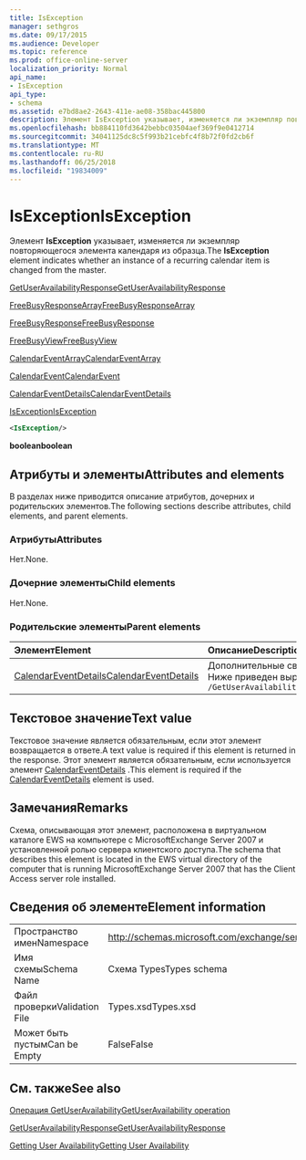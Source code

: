 ```yaml
---
title: IsException
manager: sethgros
ms.date: 09/17/2015
ms.audience: Developer
ms.topic: reference
ms.prod: office-online-server
localization_priority: Normal
api_name:
- IsException
api_type:
- schema
ms.assetid: e7bd8ae2-2643-411e-ae08-358bac445800
description: Элемент IsException указывает, изменяется ли экземпляр повторяющегося элемента календаря из образца.
ms.openlocfilehash: bb884110fd3642bebbc03504aef369f9e0412714
ms.sourcegitcommit: 34041125dc8c5f993b21cebfc4f8b72f0fd2cb6f
ms.translationtype: MT
ms.contentlocale: ru-RU
ms.lasthandoff: 06/25/2018
ms.locfileid: "19834009"
---
```

# <a name="isexception"></a><span data-ttu-id="fa9b9-103">IsException</span><span class="sxs-lookup"><span data-stu-id="fa9b9-103">IsException</span></span>

<span data-ttu-id="fa9b9-104">Элемент **IsException** указывает, изменяется ли экземпляр повторяющегося элемента календаря из образца.</span><span class="sxs-lookup"><span data-stu-id="fa9b9-104">The **IsException** element indicates whether an instance of a recurring calendar item is changed from the master.</span></span> 
  
[<span data-ttu-id="fa9b9-105">GetUserAvailabilityResponse</span><span class="sxs-lookup"><span data-stu-id="fa9b9-105">GetUserAvailabilityResponse</span></span>](getuseravailabilityresponse.md)
  
[<span data-ttu-id="fa9b9-106">FreeBusyResponseArray</span><span class="sxs-lookup"><span data-stu-id="fa9b9-106">FreeBusyResponseArray</span></span>](freebusyresponsearray.md)
  
[<span data-ttu-id="fa9b9-107">FreeBusyResponse</span><span class="sxs-lookup"><span data-stu-id="fa9b9-107">FreeBusyResponse</span></span>](freebusyresponse.md)
  
[<span data-ttu-id="fa9b9-108">FreeBusyView</span><span class="sxs-lookup"><span data-stu-id="fa9b9-108">FreeBusyView</span></span>](freebusyview.md)
  
[<span data-ttu-id="fa9b9-109">CalendarEventArray</span><span class="sxs-lookup"><span data-stu-id="fa9b9-109">CalendarEventArray</span></span>](calendareventarray.md)
  
[<span data-ttu-id="fa9b9-110">CalendarEvent</span><span class="sxs-lookup"><span data-stu-id="fa9b9-110">CalendarEvent</span></span>](calendarevent.md)
  
[<span data-ttu-id="fa9b9-111">CalendarEventDetails</span><span class="sxs-lookup"><span data-stu-id="fa9b9-111">CalendarEventDetails</span></span>](calendareventdetails.md)
  
[<span data-ttu-id="fa9b9-112">IsException</span><span class="sxs-lookup"><span data-stu-id="fa9b9-112">IsException</span></span>](isexception.md)
  
```xml
<IsException/>
```

 <span data-ttu-id="fa9b9-113">**boolean**</span><span class="sxs-lookup"><span data-stu-id="fa9b9-113">**boolean**</span></span>
## <a name="attributes-and-elements"></a><span data-ttu-id="fa9b9-114">Атрибуты и элементы</span><span class="sxs-lookup"><span data-stu-id="fa9b9-114">Attributes and elements</span></span>

<span data-ttu-id="fa9b9-115">В разделах ниже приводится описание атрибутов, дочерних и родительских элементов.</span><span class="sxs-lookup"><span data-stu-id="fa9b9-115">The following sections describe attributes, child elements, and parent elements.</span></span>
  
### <a name="attributes"></a><span data-ttu-id="fa9b9-116">Атрибуты</span><span class="sxs-lookup"><span data-stu-id="fa9b9-116">Attributes</span></span>

<span data-ttu-id="fa9b9-117">Нет.</span><span class="sxs-lookup"><span data-stu-id="fa9b9-117">None.</span></span>
  
### <a name="child-elements"></a><span data-ttu-id="fa9b9-118">Дочерние элементы</span><span class="sxs-lookup"><span data-stu-id="fa9b9-118">Child elements</span></span>

<span data-ttu-id="fa9b9-119">Нет.</span><span class="sxs-lookup"><span data-stu-id="fa9b9-119">None.</span></span>
  
### <a name="parent-elements"></a><span data-ttu-id="fa9b9-120">Родительские элементы</span><span class="sxs-lookup"><span data-stu-id="fa9b9-120">Parent elements</span></span>

|<span data-ttu-id="fa9b9-121">**Элемент**</span><span class="sxs-lookup"><span data-stu-id="fa9b9-121">**Element**</span></span>|<span data-ttu-id="fa9b9-122">**Описание**</span><span class="sxs-lookup"><span data-stu-id="fa9b9-122">**Description**</span></span>|
|:-----|:-----|
|[<span data-ttu-id="fa9b9-123">CalendarEventDetails</span><span class="sxs-lookup"><span data-stu-id="fa9b9-123">CalendarEventDetails</span></span>](calendareventdetails.md) <br/> |<span data-ttu-id="fa9b9-124">Дополнительные сведения о событии календаря.</span><span class="sxs-lookup"><span data-stu-id="fa9b9-124">Provides additional information about a calendar event.</span></span>  <br/> <span data-ttu-id="fa9b9-125">Ниже приведен выражение XPath 2.0 для этого элемента.</span><span class="sxs-lookup"><span data-stu-id="fa9b9-125">The following is the XPath 2.0 expression to this element:</span></span>  <br/>  `/GetUserAvailabilityResponse/FreeBusyResponseArray/FreeBusyResponse/FreeBusyView/CalendarEventArray/CalendarEvent[i]/CalendarEventDetails` <br/> |
   
## <a name="text-value"></a><span data-ttu-id="fa9b9-126">Текстовое значение</span><span class="sxs-lookup"><span data-stu-id="fa9b9-126">Text value</span></span>

<span data-ttu-id="fa9b9-127">Текстовое значение является обязательным, если этот элемент возвращается в ответе.</span><span class="sxs-lookup"><span data-stu-id="fa9b9-127">A text value is required if this element is returned in the response.</span></span> <span data-ttu-id="fa9b9-128">Этот элемент является обязательным, если используется элемент [CalendarEventDetails](calendareventdetails.md) .</span><span class="sxs-lookup"><span data-stu-id="fa9b9-128">This element is required if the [CalendarEventDetails](calendareventdetails.md) element is used.</span></span> 
  
## <a name="remarks"></a><span data-ttu-id="fa9b9-129">Замечания</span><span class="sxs-lookup"><span data-stu-id="fa9b9-129">Remarks</span></span>

<span data-ttu-id="fa9b9-130">Схема, описывающая этот элемент, расположена в виртуальном каталоге EWS на компьютере с MicrosoftExchange Server 2007 и установленной ролью сервера клиентского доступа.</span><span class="sxs-lookup"><span data-stu-id="fa9b9-130">The schema that describes this element is located in the EWS virtual directory of the computer that is running MicrosoftExchange Server 2007 that has the Client Access server role installed.</span></span>
  
## <a name="element-information"></a><span data-ttu-id="fa9b9-131">Сведения об элементе</span><span class="sxs-lookup"><span data-stu-id="fa9b9-131">Element information</span></span>

|||
|:-----|:-----|
|<span data-ttu-id="fa9b9-132">Пространство имен</span><span class="sxs-lookup"><span data-stu-id="fa9b9-132">Namespace</span></span>  <br/> |http://schemas.microsoft.com/exchange/services/2006/types  <br/> |
|<span data-ttu-id="fa9b9-133">Имя схемы</span><span class="sxs-lookup"><span data-stu-id="fa9b9-133">Schema Name</span></span>  <br/> |<span data-ttu-id="fa9b9-134">Схема Types</span><span class="sxs-lookup"><span data-stu-id="fa9b9-134">Types schema</span></span>  <br/> |
|<span data-ttu-id="fa9b9-135">Файл проверки</span><span class="sxs-lookup"><span data-stu-id="fa9b9-135">Validation File</span></span>  <br/> |<span data-ttu-id="fa9b9-136">Types.xsd</span><span class="sxs-lookup"><span data-stu-id="fa9b9-136">Types.xsd</span></span>  <br/> |
|<span data-ttu-id="fa9b9-137">Может быть пустым</span><span class="sxs-lookup"><span data-stu-id="fa9b9-137">Can be Empty</span></span>  <br/> |<span data-ttu-id="fa9b9-138">False</span><span class="sxs-lookup"><span data-stu-id="fa9b9-138">False</span></span>  <br/> |
   
## <a name="see-also"></a><span data-ttu-id="fa9b9-139">См. также</span><span class="sxs-lookup"><span data-stu-id="fa9b9-139">See also</span></span>



[<span data-ttu-id="fa9b9-140">Операция GetUserAvailability</span><span class="sxs-lookup"><span data-stu-id="fa9b9-140">GetUserAvailability operation</span></span>](getuseravailability-operation.md)
  
[<span data-ttu-id="fa9b9-141">GetUserAvailabilityResponse</span><span class="sxs-lookup"><span data-stu-id="fa9b9-141">GetUserAvailabilityResponse</span></span>](getuseravailabilityresponse.md)


[<span data-ttu-id="fa9b9-142">Getting User Availability</span><span class="sxs-lookup"><span data-stu-id="fa9b9-142">Getting User Availability</span></span>](http://msdn.microsoft.com/library/d4133fcb-9b0f-4e6b-aadf-a389da83516a%28Office.15%29.aspx)

